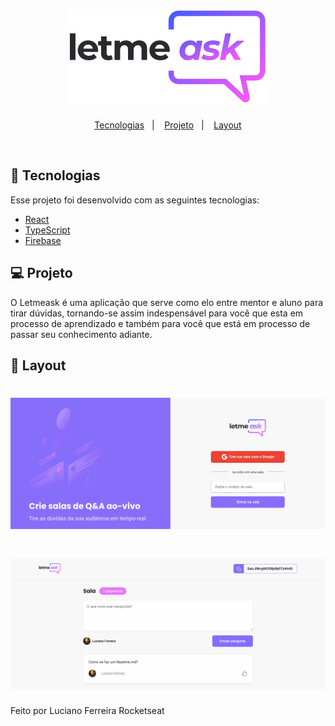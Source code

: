 <h1 align="center">
    <img alt="Letmeask" title="Letmeask" src="./src/assets/images/logo.svg" />
</h1>

<p align="center">
  <a href="#-tecnologias">Tecnologias</a>&nbsp;&nbsp;&nbsp;|&nbsp;&nbsp;&nbsp;
  <a href="#-projeto">Projeto</a>&nbsp;&nbsp;&nbsp;|&nbsp;&nbsp;&nbsp;
  <a href="#-layout">Layout</a>
</p>

<br>

## 🚀 Tecnologias

Esse projeto foi desenvolvido com as seguintes tecnologias:


- [React](https://reactjs.org)
- [TypeScript](https://www.typescriptlang.org/)
- [Firebase](https://firebase.google.com/)

## 💻 Projeto

O Letmeask é uma aplicação que serve como elo entre mentor e aluno para tirar dúvidas, tornando-se assim indespensável para você que esta em processo de aprendizado e também para você que está em processo de passar seu conhecimento adiante.

## 🔖 Layout

<h1 align="center">
    <img alt="Letmeask" title="Letmeask" src="./src/assets/images/layoutHome.png" />
</h1>
<h1 align="center">
    <img alt="Letmeask" title="Letmeask" src="./src/assets/images/layoutRoom.png" />
</h1>

Feito por Luciano Ferreira
Rocketseat 
